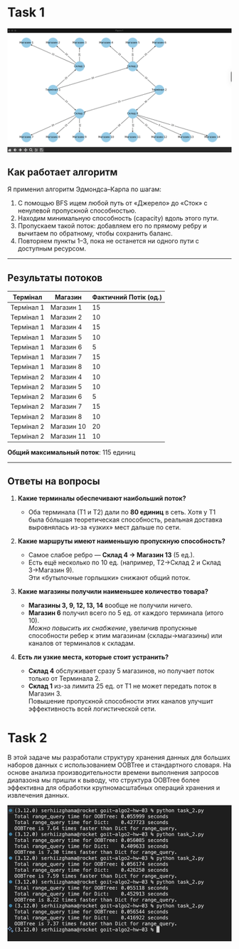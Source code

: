 # Task 1

![Схема логистической сети](images/task_1.png)

## Как работает алгоритм
Я применил алгоритм Эдмондса–Карпа по шагам:
1. С помощью BFS ищем любой путь от «Джерело» до «Сток» с ненулевой пропускной способностью.  
2. Находим минимальную способность (capacity) вдоль этого пути.  
3. Пропускаем такой поток: добавляем его по прямому ребру и вычитаем по обратному, чтобы сохранить баланс.  
4. Повторяем пункты 1–3, пока не останется ни одного пути с доступным ресурсом.

---

## Результаты потоков

| Термінал   | Магазин    | Фактичний Потік (од.) |
| ---------- | ---------- | --------------------- |
| Термінал 1 | Магазин 1  | 15                    |
| Термінал 1 | Магазин 2  | 10                    |
| Термінал 1 | Магазин 4  | 15                    |
| Термінал 1 | Магазин 5  | 10                    |
| Термінал 1 | Магазин 6  | 5                     |
| Термінал 1 | Магазин 7  | 15                    |
| Термінал 1 | Магазин 8  | 10                    |
| Термінал 2 | Магазин 4  | 10                    |
| Термінал 2 | Магазин 5  | 10                    |
| Термінал 2 | Магазин 6  | 5                     |
| Термінал 2 | Магазин 7  | 15                    |
| Термінал 2 | Магазин 8  | 10                    |
| Термінал 2 | Магазин 10 | 20                    |
| Термінал 2 | Магазин 11 | 10                    |

**Общий максимальный поток**: 115 единиц

---

## Ответы на вопросы

1. **Какие терминалы обеспечивают наибольший поток?**  
   - Оба терминала (Т1 и Т2) дали по **80 единиц** в сеть. Хотя у Т1 была бóльшая теоретическая способность, реальная доставка выровнялась из-за «узких» мест дальше по сети.

2. **Какие маршруты имеют наименьшую пропускную способность?**  
   - Самое слабое ребро — **Склад 4 → Магазин 13** (5 ед.).  
   - Есть ещё несколько по 10 ед. (например, Т2→Склад 2 и Склад 3→Магазин 9).  
   Эти «бутылочные горлышки» снижают общий поток.

3. **Какие магазины получили наименьшее количество товара?**  
   - **Магазины 3, 9, 12, 13, 14** вообще не получили ничего.  
   - **Магазин 6** получил всего по 5 ед. от каждого терминала (итого 10).  
   _Можно повысить их снабжение_, увеличив пропускные способности ребер к этим магазинам (склады→магазины) или каналов от терминалов к складам.

4. **Есть ли узкие места, которые стоит устранить?**  
   - **Склад 4** обслуживает сразу 5 магазинов, но получает поток только от Терминала 2.  
   - **Склад 1** из-за лимита 25 ед. от Т1 не может передать поток в Магазин 3.  
   Повышение пропускной способности этих каналов улучшит эффективность всей логистической сети.

# Task 2
В этой задаче мы разработали структуру хранения данных для больших наборов данных с использованием OOBTree и стандартного словаря. На основе анализа производительности времени выполнения запросов диапазона мы пришли к выводу, что структура OOBTree более эффективна для обработки крупномасштабных операций хранения и извлечения данных.

![](images/task_2_terminal.png)